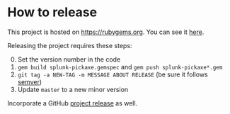 # How to release

This project is hosted on https://rubygems.org.  You can see it [here][project-url].

Releasing the project requires these steps:

0. Set the version number in the code
1. `gem build splunk-pickaxe.gemspec` and `gem push splunk-pickaxe*.gem`
2. `git tag -a NEW-TAG -m MESSAGE ABOUT RELEASE` (be sure it follows [semver][semantic-versioning])
3. Update `master` to a new minor version

Incorporate a GitHub [project release][github-release-url] as well.

[project-url]: https://rubygems.org/gems/splunk-pickaxe
[semantic-versioning]: http://semver.org/
[github-release-url]: https://help.github.com/articles/creating-releases/
